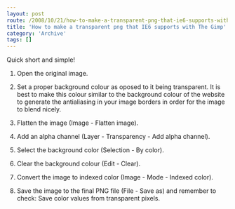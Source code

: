 ```yaml
---
layout: post
route: /2008/10/21/how-to-make-a-transparent-png-that-ie6-supports-with-the-gimp
title: 'How to make a transparent png that IE6 supports with The Gimp'
category: 'Archive'
tags: []
---
```


Quick short and simple!

1. Open the original image.

2. Set a proper background colour as oposed to it being transparent. It is best
   to make this colour similar to the background colour of the website to
   generate the antialiasing in your image borders in order for the image to
   blend nicely.

3. Flatten the image (Image - Flatten image).

4. Add an alpha channel (Layer - Transparency - Add alpha channel).

5. Select the background color (Selection - By color).

6. Clear the background colour (Edit - Clear).

7. Convert the image to indexed color (Image - Mode - Indexed color).

8. Save the image to the final PNG file (File - Save as) and remember to check:
   Save color values from transparent pixels.
